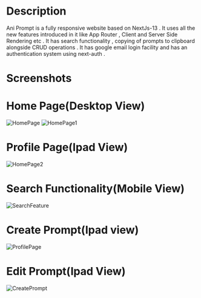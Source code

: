 # Description 
Ani Prompt is a fully responsive website based on NextJs-13 . It uses all the new features introduced in it like App Router , Client and Server Side Rendering etc . 
It has search functionality , copying of prompts to clipboard alongside CRUD operations . 
It has google email login facility and  has an authentication system using next-auth .

# Screenshots 

# Home Page(Desktop View)
![HomePage](https://github.com/Animish22/Ani-Prompt/assets/125894114/22384d20-78c0-41b1-9133-57afe2e21db6)
![HomePage1](https://github.com/Animish22/Ani-Prompt/assets/125894114/94759a58-7d2b-4195-9204-87de16344a05)

# Profile Page(Ipad View)
![HomePage2](https://github.com/Animish22/Ani-Prompt/assets/125894114/2ca93880-69ac-4aa3-83fd-91a9582bd2ab)


# Search Functionality(Mobile View)
![SearchFeature](https://github.com/Animish22/Ani-Prompt/assets/125894114/af6ab9c5-f64d-4941-86de-cd772b10097a)

# Create Prompt(Ipad view)
![ProfilePage](https://github.com/Animish22/Ani-Prompt/assets/125894114/f900a59d-36a1-4ce9-b631-2946ad819e5c)



# Edit Prompt(Ipad View)
![CreatePrompt](https://github.com/Animish22/Ani-Prompt/assets/125894114/6a78c8f0-8a4a-46f6-9f1c-1bc5e6b2f3d8)


